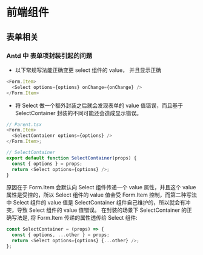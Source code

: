 # 前端组件

## 表单相关

### Antd 中 表单项封装引起的问题

- 以下常规写法能正确变更 select 组件的 value， 并且显示正确

```typescript
<Form.Item>
  <Select options={options} onChange={onChange} />
</Form.Item>
```

- 将 Select 做一个额外封装之后就会发现表单的 value 值错误，而且基于 SelectContainer 封装的不同可能还会造成显示错误。

```typescript
// Parent.tsx
<Form.Item>
  <SelectContaienr options={options} />
</Form.Item>;

// SelectContainer
export default function SelectContainer(props) {
  const { options } = props;
  return <Select options={options} />;
}
```

原因在于 Form.Item 会默认向 Select 组件传递一个 value 属性，并且这个 value 属性是受控的，所以 Select 组件的 value 值会受 Form.Item 控制，而第二种写法中 Select 组件的 value 值是 SelectContainer 组件自己维护的，所以就会有冲突，导致 Select 组件的 value 值错误。
在封装的场景下 SelectContainer 的正确写法是, 将 Form.Item 传递的属性透传给 Select 组件:

```typescript
const SelectContainer = (props) => {
  const { options, ...other } = props;
  return <Select options={options} {...other} />;
};
```
